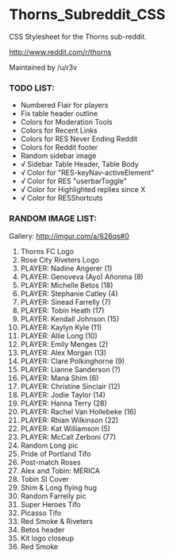 # Thorns_Subreddit_CSS

CSS Stylesheet for the Thorns sub-reddit.

http://www.reddit.com/r/thorns

Maintained by /u/r3v

### TODO LIST:

* Numbered Flair for players
* Fix table header outline
* Colors for Moderation Tools
* Colors for Recent Links
* Colors for RES Never Ending Reddit
* Colors for Reddit footer
* Random sidebar image
* √	Sidebar Table Header, Table Body
* √	Color for "RES-keyNav-activeElement"
* √	Color for RES "userbarToggle"
* √	Color for Highlighted replies since X
* √	Color for RESShortcuts

### RANDOM IMAGE LIST:

Gallery: http://imgur.com/a/826qs#0

01. Thorns FC Logo
02. Rose City Riveters Logo
03. PLAYER: Nadine Angerer (1)
04. PLAYER: Genoveva (Ayo) Añonma (8)
05. PLAYER: Michelle Betos (18)
06. PLAYER: Stephanie Catley (4)
07. PLAYER: Sinead Farrelly (7)
08. PLAYER: Tobin Heath (17)
09. PLAYER: Kendall Johnson (15)
10. PLAYER: Kaylyn Kyle (11)
11. PLAYER: Allie Long (10)
12. PLAYER: Emily Menges (2)
13. PLAYER: Alex Morgan (13)
14. PLAYER: Clare Polkinghorne (9)
15. PLAYER: Lianne Sanderson (?)
16. PLAYER: Mana Shim (6)
17. PLAYER: Christine Sinclair (12)
18. PLAYER: Jodie Taylor (14)
19. PLAYER: Hanna Terry (28)
20. PLAYER: Rachel Van Hollebeke (16)
21. PLAYER: Rhian Wilkinson (22)
22. PLAYER: Kat Williamson (5)
23. PLAYER: McCall Zerboni (77)
24. Random Long pic
25. Pride of Portland Tifo
26. Post-match Roses
27. Alex and Tobin: MERICA
28. Tobin SI Cover
29. Shim & Long flying hug
30. Random Farrelly pic
31. Super Heroes Tifo
32. Picasso Tifo
33. Red Smoke & Riveters
34. Betos header
35. Kit logo closeup
36. Red Smoke
